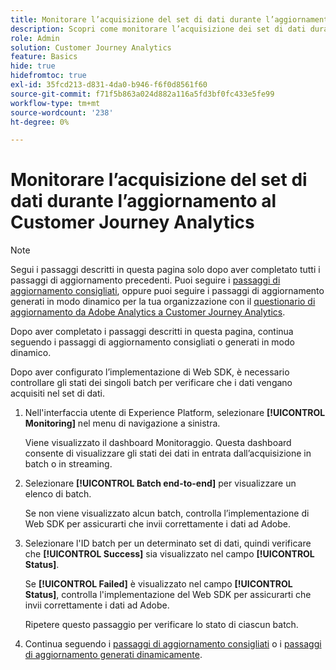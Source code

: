 ```yaml
---
title: Monitorare l’acquisizione del set di dati durante l’aggiornamento al Customer Journey Analytics
description: Scopri come monitorare l’acquisizione dei set di dati durante l’aggiornamento al Customer Journey Analytics
role: Admin
solution: Customer Journey Analytics
feature: Basics
hide: true
hidefromtoc: true
exl-id: 35fcd213-d831-4da0-b946-f6f0d8561f60
source-git-commit: f71f5b863a024d882a116a5fd3bf0fc433e5fe99
workflow-type: tm+mt
source-wordcount: '238'
ht-degree: 0%

---
```


# Monitorare l’acquisizione del set di dati durante l’aggiornamento al Customer Journey Analytics

>[!NOTE]
> 
>Segui i passaggi descritti in questa pagina solo dopo aver completato tutti i passaggi di aggiornamento precedenti. Puoi seguire i [passaggi di aggiornamento consigliati](/help/getting-started/cja-upgrade/cja-upgrade-recommendations.md#recommended-upgrade-steps-for-most-organizations), oppure puoi seguire i passaggi di aggiornamento generati in modo dinamico per la tua organizzazione con il [questionario di aggiornamento da Adobe Analytics a Customer Journey Analytics](https://gigazelle.github.io/cja-ttv/).
>
>Dopo aver completato i passaggi descritti in questa pagina, continua seguendo i passaggi di aggiornamento consigliati o generati in modo dinamico.

<!-- Should we single source this instead of duplicate it? The following steps were copied from: /help/data-ingestion/aepwebsdk.md-->

Dopo aver configurato l’implementazione di Web SDK, è necessario controllare gli stati dei singoli batch per verificare che i dati vengano acquisiti nel set di dati.

1. Nell&#39;interfaccia utente di Experience Platform, selezionare **[!UICONTROL Monitoring]** nel menu di navigazione a sinistra.

   Viene visualizzato il dashboard Monitoraggio. Questa dashboard consente di visualizzare gli stati dei dati in entrata dall’acquisizione in batch o in streaming.

   <!-- insert screenshot -->

1. Selezionare **[!UICONTROL Batch end-to-end]** per visualizzare un elenco di batch.

   Se non viene visualizzato alcun batch, controlla l’implementazione di Web SDK per assicurarti che invii correttamente i dati ad Adobe.

   <!-- insert screenshot -->

1. Selezionare l&#39;ID batch per un determinato set di dati, quindi verificare che **[!UICONTROL Success]** sia visualizzato nel campo **[!UICONTROL Status]**.

   Se **[!UICONTROL Failed]** è visualizzato nel campo **[!UICONTROL Status]**, controlla l&#39;implementazione del Web SDK per assicurarti che invii correttamente i dati ad Adobe.

   Ripetere questo passaggio per verificare lo stato di ciascun batch.

1. Continua seguendo i [passaggi di aggiornamento consigliati](/help/getting-started/cja-upgrade/cja-upgrade-recommendations.md#recommended-upgrade-steps-for-most-organizations) o i [passaggi di aggiornamento generati dinamicamente](https://gigazelle.github.io/cja-ttv/).

